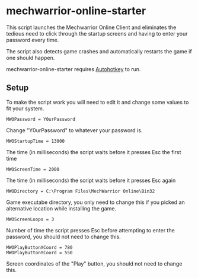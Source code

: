 # mechwarrior-online-starter

This script launches the Mechwarrior Online Client and eliminates the tedious need to click through the
startup screens and having to enter your password every time.

The script also detects game crashes and automatically restarts the game if one should happen.

mechwarrior-online-starter requires [Autohotkey](https://autohotkey.com/) to run.

## Setup

To make the script work you will need to edit it and change some values to fit your system.

    MWOPassword = Y0urPassword
    
Change "Y0urPassword" to whatever your password is.

    MWOStartupTime = 13000

The time (in milliseconds) the script waits before it presses Esc the first time

    MWOScreenTime = 2000
    
 The time (in milliseconds) the script waits before it presses Esc again

    MWODirectory = C:\Program Files\MechWarrior Online\Bin32

Game executabe directory, you only need to change this if you picked an alternative location while installing the game.

    MWOScreenLoops = 3
    
Number of time the script presses Esc before attempting to enter the password, you should not need to change this.

    MWOPlayButtonXCoord = 780
    MWOPlayButtonYCoord = 550

Screen coordinates of the "Play" button, you should not need to change this.
